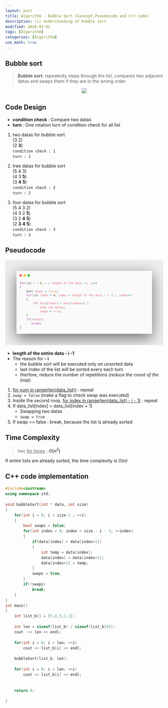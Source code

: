 ```yaml
---
layout: post
title: Algorithm - Bubble Sort (Concept,Pseudocode and C++ code)
description: (1) Understanding of bubble sort
modified: 2020-03-01
tags: [Algorithm]
categories: [Algorithm]
use_math: true
---
```


## Bubble sort
> **Bubble sort**: repeatedly steps through the list, compares two adjacent datas and swaps them if they are in the wrong order  

<center>
	<a href="https://en.wikipedia.org/wiki/Bubble_sort">
		<img src="https://upload.wikimedia.org/wikipedia/commons/c/c8/Bubble-sort-example-300px.gif"/>
	</a>
</center>

<!--
![](https://upload.wikimedia.org/wikipedia/commons/c/c8/Bubble-sort-example-300px.gif)  
[wiki-Bubble_sort](https://en.wikipedia.org/wiki/Bubble_sort)
-->
## Code Design  
* **condition check** : Compare two datas  
* __turn__ : One rotation turn of condition check for all list    


1. two datas for bubble sort   
(3 2)  
(2 __3__)  
`condition check : 1`  
`turn : 1`  

2. tree datas for bubble sort  
(5 4 3)  
(4 3 __5__)  
(3 __4__ __5__)  
`condition check : 2`  
`turn : 2`  

3. four datas for bubble sort  
(5 4 3 2)  
(4 3 2 __5__)  
(3 2 __4__ __5__)  
(2 __3__ __4__ __5__)  
`condition check : 3`  
`turn : 3`  


## Pseudocode
[![carbon_code_highlighter](/images/carbonBubbleSort.png)](https://carbon.now.sh/)

* **length of the entire data - i -1**
* The reason for **- i**   
	* the bubble sort will be executed only on unsorted data  
	* last index of the list will be sorted every each turn  
	* therfore, reduce the number of repetitions (*reduce the count of the loop*)    

1. <u>for num in range(len(data_list))</u> : repeat  
2. `swap = false` (make a flag to check swap was executed)  
3. Inside the second roop, <u>for index in range(len(data_list) - i - 1)</u> : repeat  
4. If data_list[index] > data_list[index + 1]   
	* Swapping two datas     
	* `swap = true`  
5. If swap == false :  break, because the list is already sorted  
 
## Time Complexity
> two <u>for loops</u> : **$O(n^2)$**  

If entire lists are already sorted, the time complexity is *O(n)*  

## C++ code implementation  
```cpp
#include<iostream>
using namespace std;

void bubbleSort(int * data, int size)
{
	for(int i = 0; i < size-1 ; ++i)
	{
		bool swaps = false;
		for(int index = 0; index < size - i - 1; ++index)
		{
			if(data[index] > data[index+1])
			{
				int temp = data[index];
				data[index] = data[index+1];
				data[index+1] = temp;
			}
			swaps = true;
		}
		if(!swaps)
			break;
	}
}
int main()
{
	int list_b[] = {5,4,3,2,1};
	
	int len = sizeof(list_b) / sizeof(list_b[0]);
	cout  << len << endl;
	
	for(int i = 0; i < len; ++i)
		cout << list_b[i] << endl;
		
	bubbleSort(list_b, len);
	
	for(int i = 0; i < len; ++i)
		cout << list_b[i] << endl;
		
		
	return 0;
	
}
```
